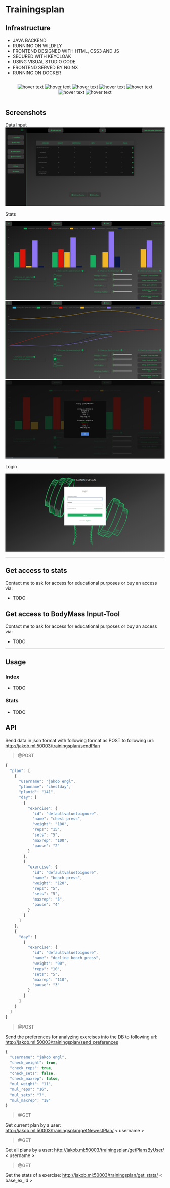# Trainingsplan

## Infrastructure ##

* JAVA BACKEND <br/>
* RUNNING ON WILDFLY <br/>
* FRONTEND DESIGNED WITH HTML, CSS3 AND JS<br/>
* SECURED WITH KEYCLOAK<br/>
* USING VISUAL STUDIO CODE<br/>
* FRONTEND SERVED BY NGINX<br/>
* RUNNING ON DOCKER<br/>

<div style="display:table-cell; vertical-align:middle; text-align:center">
	<p>
 	<img src="https://cdn-images-1.medium.com/max/2600/1*l4xICbIIYlz1OTymWCoUTw.jpeg" width="115" title="hover text">
	<img src="https://www.3pillarglobal.com/wp-content/uploads/2016/03/xwildflyfeatured-300x300.png.pagespeed.ic.zhVGfZt0xY.png" width="115" title="hover text">
  	<img src="https://www.cbronline.com/wp-content/uploads/2016/06/Java.png" width="115" title="hover text">
	<img src="https://cdn-images-1.medium.com/max/1600/1*fK7U56Q-MRzEkuWHmMRn1Q.png" width="115" title="hover text">
	<img src="https://encrypted-tbn0.gstatic.com/images?q=tbn:ANd9GcTtQSGh0yCrRRhfzku93O-RQeTF7Ey3WEB60cFUlUVxqSwEWF_A" width="115" title="hover text">
	<img src="https://assets.t3n.sc/news/wp-content/uploads/2016/03/nginx-hoster-featured-620x349.jpg?auto=format&h=349&ixlib=php-2.1.1&w=620" width="115" title="hover text">
		<img src="https://www.docker.com/sites/default/files/social/docker_facebook_share.png" width="115" title="hover text">
	</p>
</div>

## Screenshots ##
Data Input
![alt text](https://raw.githubusercontent.com/jkbngl/trainingsplan/master/pictures/oOLGYnu%20-%20Imgur.png)


Stats

![alt text](https://raw.githubusercontent.com/jkbngl/trainingsplan/master/pictures/new_chart_with_dates.png)
![alt text](https://raw.githubusercontent.com/jkbngl/trainingsplan/master/pictures/new_chart_with_dates_line.png)
![alt text](https://raw.githubusercontent.com/jkbngl/trainingsplan/master/pictures/barchart_with_check_progess_dialog.png)


Login

![alt text](https://raw.githubusercontent.com/jkbngl/trainingsplan/master/pictures/background_improved.png)
- - - -
## Get access to stats ##

Contact me to ask for access for educational purposes or buy an access via:
* TODO

## Get access to BodyMass Input-Tool ##

Contact me to ask for access for educational purposes or buy an access via:
* TODO

- - - -

## Usage ##

### Index ###

* TODO


### Stats ###

* TODO


## API ##

Send data in json format with following format as POST to following url: http://jakob.ml:50003/trainingsplan/sendPlan
> @POST
```javascript
{
  "plan": [
    {
      "username": "jakob engl",
      "planname": "chestday",
      "planid": "141",
      "day": [
        {
          "exercise": {
            "id": "defaultvaluetoignore",
            "name": "chest press",
            "weight": "100",
            "reps": "15",
            "sets": "5",
            "maxrep": "100",
            "pause": "2"
          }
        },
        {
          "exercise": {
            "id": "defaultvaluetoignore",
            "name": "bench press",
            "weight": "120",
            "reps": "5",
            "sets": "5",
            "maxrep": "5",
            "pause": "4"
          }
        }
      ]
    },
    {
      "day": [
        {
          "exercise": {
            "id": "defaultvaluetoignore",
            "name": "decline bench press",
            "weight": "90",
            "reps": "10",
            "sets": "5",
            "maxrep": "110",
            "pause": "3"
          }
        }
      ]
    }
  ]
}
```
> @POST

Send the preferences for analyzing exercises into the DB to following url: http://jakob.ml:50003/trainingsplan/send_preferences
```javascript
{
  "username": "jakob engl",
  "check_weight": true,
  "check_reps": true,
  "check_sets": false,
  "check_maxrep": false,
  "mul_weight": "11",
  "mul_reps": "16",
  "mul_sets": "7",
  "mul_maxrep": "18"
}
```
> @GET

Get current plan by a user: http://jakob.ml:50003/trainingsplan/getNewestPlan/ < username >

> @GET

Get all plans by a user: http://jakob.ml:50003/trainingsplan/getPlansByUser/ < username >

> @GET

Get the stats of a exercise: http://jakob.ml:50003/trainingsplan/get_stats/ < base_ex_id >
